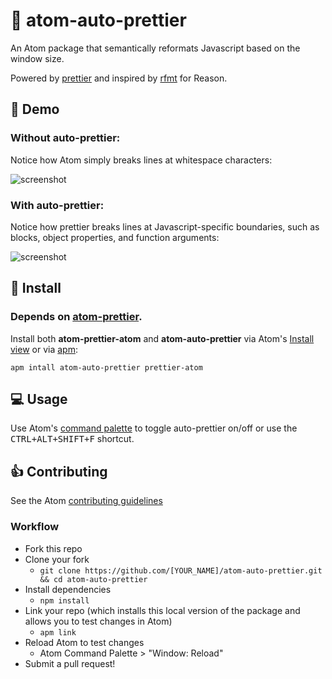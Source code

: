 # 📏 atom-auto-prettier

An Atom package that semantically reformats Javascript based on the window size. 

Powered by [prettier](https://github.com/prettier/prettier) and inspired by [rfmt](https://facebook.github.io/reason/tools.html) for Reason.

## 🎥 Demo 

### Without auto-prettier:

Notice how Atom simply breaks lines at whitespace characters:

![screenshot](http://g.recordit.co/crI712NXmx.gif)

### With auto-prettier:

Notice how prettier breaks lines at Javascript-specific boundaries, such as blocks, object properties, and function arguments:

![screenshot](http://g.recordit.co/Q7cyk3wk5r.gif)

## 💾 Install

### Depends on [atom-prettier](https://github.com/jlongster/prettier-atom). 

Install both **atom-prettier-atom** and **atom-auto-prettier** via Atom's [Install view](http://flight-manual.atom.io/using-atom/sections/atom-packages/#atom-packages) or via [apm](http://flight-manual.atom.io/using-atom/sections/atom-packages/#command-line):

```
apm intall atom-auto-prettier prettier-atom
```

## 💻 Usage

Use Atom's [command palette](http://flight-manual.atom.io/getting-started/sections/atom-basics/#command-palette) to toggle auto-prettier on/off or use the <kbd>CTRL+ALT+SHIFT+F</kbd> shortcut.

## 👍 Contributing

See the Atom [contributing guidelines](https://github.com/atom/atom/blob/master/CONTRIBUTING.md)

### Workflow

* Fork this repo
* Clone your fork
  * `git clone https://github.com/[YOUR_NAME]/atom-auto-prettier.git && cd atom-auto-prettier`
* Install dependencies
  * `npm install`
* Link your repo (which installs this local version of the package and allows you to test changes in Atom)
  * `apm link`
* Reload Atom to test changes
  * Atom Command Palette > "Window: Reload"
* Submit a pull request!
